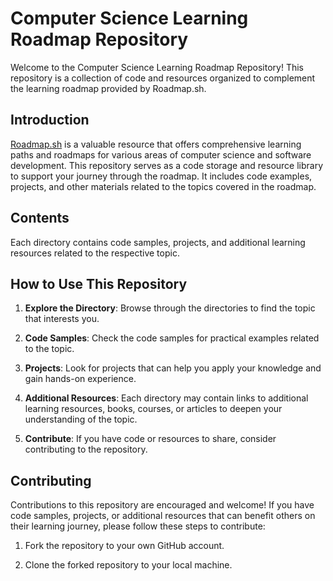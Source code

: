 # Computer Science Learning Roadmap Repository

Welcome to the Computer Science Learning Roadmap Repository! This repository is a collection of code and resources organized to complement the learning roadmap provided by Roadmap.sh. 

## Introduction

[Roadmap.sh](https://roadmap.sh/) is a valuable resource that offers comprehensive learning paths and roadmaps for various areas of computer science and software development. This repository serves as a code storage and resource library to support your journey through the roadmap. It includes code examples, projects, and other materials related to the topics covered in the roadmap.

## Contents

Each directory contains code samples, projects, and additional learning resources related to the respective topic.

## How to Use This Repository

1. **Explore the Directory**: Browse through the directories to find the topic that interests you.

2. **Code Samples**: Check the code samples for practical examples related to the topic.

3. **Projects**: Look for projects that can help you apply your knowledge and gain hands-on experience.

4. **Additional Resources**: Each directory may contain links to additional learning resources, books, courses, or articles to deepen your understanding of the topic.

5. **Contribute**: If you have code or resources to share, consider contributing to the repository.

## Contributing

Contributions to this repository are encouraged and welcome! If you have code samples, projects, or additional resources that can benefit others on their learning journey, please follow these steps to contribute:

1. Fork the repository to your own GitHub account.

2. Clone the forked repository to your local machine.
